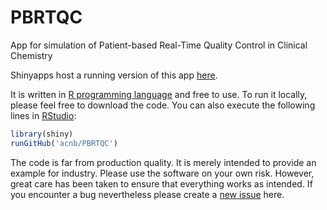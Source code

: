 # PBRTQC
App for simulation of Patient-based Real-Time Quality Control in Clinical Chemistry

Shinyapps host a running version of this app [here](https://pbrtqc.shinyapps.io/PBRTQCapp/). 

It is written in [R programming language](https://www.r-project.org) and free to use. To run it locally, please feel free to download the code. You can also execute the following lines in [RStudio](https://www.rstudio.com):

```R
library(shiny)
runGitHub('acnb/PBRTQC')
```

The code is far from production quality. It is merely intended to provide an example for industry. Please use the software on your own risk. However, great care has been taken to ensure that everything works as intended. If you encounter a bug nevertheless please create a [new issue](https://github.com/acnb/PBRTQC/issues) here.

